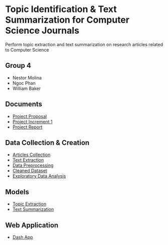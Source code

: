 # Topic Identification & Text Summarization for Computer Science Journals

Perform topic extraction and text summarization on research articles related to Computer Science

## Group 4

 - Nestor Molina
 - Ngoc Phan
 - William Baker

## Documents

 - [Project Proposal](https://github.com/nphan20181/nlp_project/blob/main/documents/Group_4_Project_Proposal.pdf)
 - [Project Increment 1](https://github.com/nphan20181/nlp_project/blob/main/documents/Group%204%20-%20Project%20Increment%201.pdf)
 - [Project Report](https://github.com/nphan20181/nlp_project/blob/main/documents/Group%204%20-%20Final%20Report.pdf)

## Data Collection & Creation

 - [Articles Collection](https://github.com/nphan20181/nlp_project/blob/main/articles_collection.ipynb)
 - [Text Extraction](https://github.com/nphan20181/nlp_project/blob/main/text_extraction.ipynb)
 - [Data Preprocessing](https://github.com/nphan20181/nlp_project/blob/main/data_preprocessing.ipynb)
 - [Cleaned Dataset](https://github.com/nphan20181/nlp_project/blob/main/data/data_cleaned.csv)
 - [Exploratory Data Analysis](https://github.com/nphan20181/nlp_project/blob/main/eda.ipynb)

## Models

 - [Topic Extraction](https://github.com/nphan20181/nlp_project/blob/main/topic_extraction.ipynb)
 - [Text Summarization](https://github.com/nphan20181/nlp_project/blob/main/TextSummarizationFinal.ipynb)

## Web Application

 - [Dash App](https://github.com/nphan20181/nlp_project/blob/main/web_app.ipynb)
